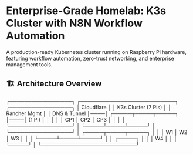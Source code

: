 # Enterprise-Grade Homelab: K3s Cluster with N8N Workflow Automation

A production-ready Kubernetes cluster running on Raspberry Pi hardware, featuring workflow automation, zero-trust networking, and enterprise management tools.

## 🏗️ Architecture Overview

┌─────────────────┐    ┌──────────────────────────┐    ┌─────────────────┐
│   Cloudflare    │    │     K3s Cluster (7 Pis)  │    │   Rancher Mgmt  │
│   DNS & Tunnel  │────│  ┌─────┬─────┬─────┐     │────│   (1 Pi)        │
│                 │    │  │ CP1 │ CP2 │ CP3 │     │    │                 │
└─────────────────┘    │  └─────┴─────┴─────┘     │    └─────────────────┘
│  ┌─────┬─────┬─────┐     │
│  │ W1  │ W2  │ W3  │     │
│  └─────┴─────┴─────┘     │
│  ┌─────┐               │
│  │ W4  │               │
│  └─────┘               │
└──────────────────────────┘
